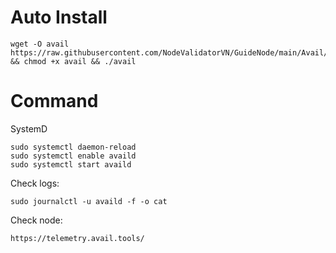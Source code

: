 # Auto Install

    wget -O avail https://raw.githubusercontent.com/NodeValidatorVN/GuideNode/main/Avail/avail && chmod +x avail && ./avail

# Command

SystemD

    sudo systemctl daemon-reload
    sudo systemctl enable availd
    sudo systemctl start availd


Check logs:

    sudo journalctl -u availd -f -o cat

Check node:

    https://telemetry.avail.tools/
